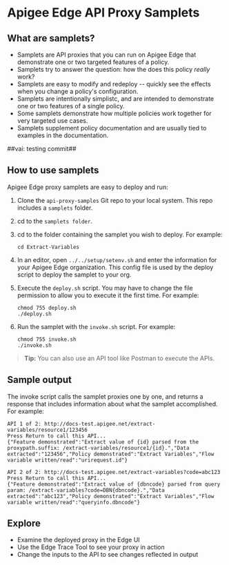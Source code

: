 # Apigee Edge API Proxy Samplets

## What are samplets?

* Samplets are API proxies that you can run on Apigee Edge that demonstrate one or two targeted features of a policy.
* Samplets try to answer the question: how the does this policy *really* work?
* Samplets are easy to modify and redeploy -- quickly see the effects when you change a policy's configuration.
* Samplets are intentionally simplistc, and are intended to demonstrate one or two features of a single policy.
* Some samplets demonstrate how multiple policies work together for very targeted use cases.
* Samplets supplement policy documentation and are usually tied to examples in the documentation.

##vai: testing commit##
## How to use samplets

Apigee Edge proxy samplets are easy to deploy and run:

1. Clone the `api-proxy-samples` Git repo to your local system. This repo includes a `samplets` folder.
2. cd to the `samplets folder`.
3. cd to the folder containing the samplet you wish to deploy. For example:

    `cd Extract-Variables`

4. In an editor, open `../../setup/setenv.sh` and enter the information for your Apigee Edge organization. This config file is used by the deploy script to deploy the samplet to your org.
5. Execute the `deploy.sh` script. You may have to change the file permission to allow you to execute it the first time. For example:

    ```
    chmod 755 deploy.sh
    ./deploy.sh
    ```

6. Run the samplet with the `invoke.sh` script. For example:

    ```
    chmod 755 invoke.sh
    ./invoke.sh
    ```

> **Tip:** You can also use an API tool like Postman to execute the APIs.

## Sample output

The invoke script calls the samplet proxies one by one, and returns a response that includes information about what the samplet accomplished. For example:

```
API 1 of 2: http://docs-test.apigee.net/extract-variables/resource1/123456
Press Return to call this API...
{"Feature demonstrated":"Extract value of {id} parsed from the proxypath.suffix: /extract-variables/resource1/{id}.","Data extracted":"123456","Policy demonstrated":"Extract Variables","Flow variable written/read":"urirequest.id"}

API 2 of 2: http://docs-test.apigee.net/extract-variables?code=abc123
Press Return to call this API...
{"Feature demonstrated":"Extract value of {dbncode} parsed from query param: /extract-variables?code=DBN{dbncode}.","Data extracted":"abc123","Policy demonstrated":"Extract Variables","Flow variable written/read":"queryinfo.dbncode"}
```

## Explore

* Examine the deployed proxy in the Edge UI
* Use the Edge Trace Tool to see your proxy in action
* Change the inputs to the API to see changes reflected in output
